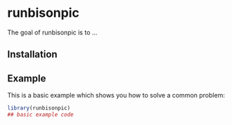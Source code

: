 
# runbisonpic

<!-- badges: start -->
<!-- badges: end -->

The goal of runbisonpic is to ...

## Installation


## Example

This is a basic example which shows you how to solve a common problem:

``` r
library(runbisonpic)
## basic example code
```
